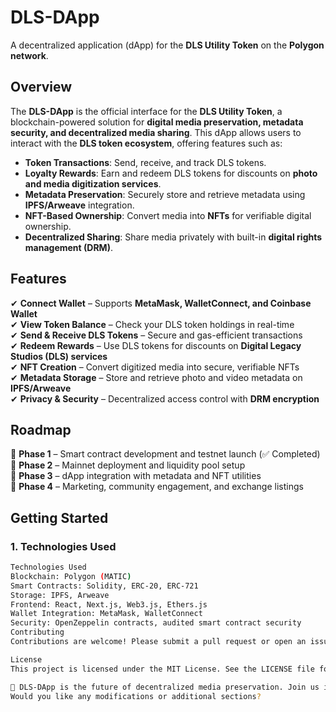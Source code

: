 # DLS-DApp

A decentralized application (dApp) for the **DLS Utility Token** on the **Polygon network**.

## Overview

The **DLS-DApp** is the official interface for the **DLS Utility Token**, a blockchain-powered solution for **digital media preservation, metadata security, and decentralized media sharing**. This dApp allows users to interact with the **DLS token ecosystem**, offering features such as:

- **Token Transactions**: Send, receive, and track DLS tokens.
- **Loyalty Rewards**: Earn and redeem DLS tokens for discounts on **photo and media digitization services**.
- **Metadata Preservation**: Securely store and retrieve metadata using **IPFS/Arweave** integration.
- **NFT-Based Ownership**: Convert media into **NFTs** for verifiable digital ownership.
- **Decentralized Sharing**: Share media privately with built-in **digital rights management (DRM)**.

## Features

✔ **Connect Wallet** – Supports **MetaMask, WalletConnect, and Coinbase Wallet**  
✔ **View Token Balance** – Check your DLS token holdings in real-time  
✔ **Send & Receive DLS Tokens** – Secure and gas-efficient transactions  
✔ **Redeem Rewards** – Use DLS tokens for discounts on **Digital Legacy Studios (DLS) services**  
✔ **NFT Creation** – Convert digitized media into secure, verifiable NFTs  
✔ **Metadata Storage** – Store and retrieve photo and video metadata on **IPFS/Arweave**  
✔ **Privacy & Security** – Decentralized access control with **DRM encryption**  

## Roadmap

🔹 **Phase 1** – Smart contract development and testnet launch (✅ Completed)  
🔹 **Phase 2** – Mainnet deployment and liquidity pool setup  
🔹 **Phase 3** – dApp integration with metadata and NFT utilities  
🔹 **Phase 4** – Marketing, community engagement, and exchange listings  

## Getting Started

### 1. Technologies Used
```bash
Technologies Used
Blockchain: Polygon (MATIC)
Smart Contracts: Solidity, ERC-20, ERC-721
Storage: IPFS, Arweave
Frontend: React, Next.js, Web3.js, Ethers.js
Wallet Integration: MetaMask, WalletConnect
Security: OpenZeppelin contracts, audited smart contract security
Contributing
Contributions are welcome! Please submit a pull request or open an issue for discussion.

License
This project is licensed under the MIT License. See the LICENSE file for details.

💾 DLS-DApp is the future of decentralized media preservation. Join us in building a secure and transparent way to store, share, and protect digital legacies! 
Would you like any modifications or additional sections?
